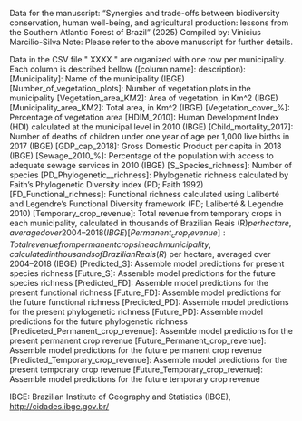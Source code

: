 Data for the manuscript: “Synergies and trade-offs between biodiversity conservation, human well-being, and agricultural production: lessons from the Southern Atlantic Forest of Brazil” (2025)
Compiled by: Vinicius Marcilio-Silva
Note: Please refer to the above manuscript for further details.

Data in the CSV file " XXXX " are organized with one row per municipality. Each column is described bellow ([column name]: description):
[Municipality]: Name of the municipality (IBGE)
[Number_of_vegetation_plots]: Number of vegetation plots in the municipality
[Vegetation_area_KM2]: Area of vegetation, in Km^2 (IBGE)
[Municipality_area_KM2]: Total area, in Km^2 (IBGE)
[Vegetation_cover_%]: Percentage of vegetation area
[HDIM_2010]: Human Development Index (HDI) calculated at the municipal level in 2010 (IBGE)
[Child_mortality_2017]: Number of deaths of children under one year of age per 1,000 live births in 2017 (IBGE)
[GDP_cap_2018]: Gross Domestic Product per capita in 2018 (IBGE)
[Sewage_2010_%]: Percentage of the population with access to adequate sewage services in 2010 (IBGE)
[S_Species_richness]: Number of species
[PD_Phylogenetic__richness]: Phylogenetic richness calculated by Faith’s Phylogenetic Diversity index (PD; Faith 1992)
[FD_Functional_richness]: Functional richness calculated using Laliberté and Legendre’s Functional Diversity framework (FD; Laliberté & Legendre 2010)
[Temporary_crop_revenue]: Total revenue from temporary crops in each municipality, calculated in thousands of Brazilian Reais (R$) per hectare, averaged over 2004–2018 (IBGE)
[Permanent_crop_revenue]: Total revenue from permanent crops in each municipality, calculated in thousands of Brazilian Reais (R$) per hectare, averaged over 2004–2018 (IBGE)
[Predicted_S]: Assemble model predictions for present species richness
[Future_S]: Assemble model predictions for the future species richness
[Predicted_FD]: Assemble model predictions for the present functional richness
[Future_FD]: Assemble model predictions for the future functional richness
[Predicted_PD]: Assemble model predictions for the present phylogenetic richness
[Future_PD]: Assemble model predictions for the future phylogenetic richness
[Prediceted_Permanent_crop_revenue]: Assemble model predictions for the present permanent crop revenue
[Future_Permanent_crop_revenue]: Assemble model predictions for the future permanent crop revenue
[Predicted_Temporary_crop_revenue]: Assemble model predictions for the present temporary crop revenue
[Future_Temporary_crop_revenue]: Assemble model predictions for the future temporary crop revenue


IBGE: Brazilian Institute of Geography and Statistics (IBGE), http://cidades.ibge.gov.br/
